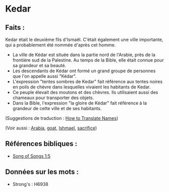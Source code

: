 # Kedar

## Faits :

Kedar était le deuxième fils d'Ismaël. C'était également une ville importante, qui a probablement été nommée d'après cet homme.

* La ville de Kédar est située dans la partie nord de l'Arabie, près de la frontière sud de la Palestine. Au temps de la Bible, elle était connue pour sa grandeur et sa beauté.
* Les descendants de Kédar ont formé un grand groupe de personnes que l'on appelle aussi "Kédar".
* L'expression "tentes sombres de Kedar" fait référence aux tentes noires en poils de chèvre dans lesquelles vivaient les habitants de Kedar.
* Ce peuple élevait des moutons et des chèvres. Ils utilisaient aussi des chameaux pour transporter des objets.
* Dans la Bible, l'expression "la gloire de Kédar" fait référence à la grandeur de cette ville et de ses habitants.

(Suggestions de traduction : [How to Translate Names](rc://en/ta/man/translate/translate-names))

(Voir aussi : [Arabia](../names/arabia.md), [goat](../other/goat.md), [Ishmael](../names/ishmael.md), [sacrifice](../other/sacrifice.md))

## Références bibliques :

* [Song of Songs 1:5](rc://en/tn/help/sng/01/05)

## Données sur les mots :

* Strong's : H6938
